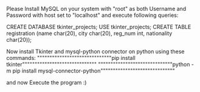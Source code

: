 Please Install MySQL on your system with "root" as both Username and Password with host set to "localhost" and execute following queries:

CREATE DATABASE tkinter_projects;
USE tkinter_projects;
CREATE TABLE registration (name char(20), city char(20), reg_num int, nationality char(20));

Now install Tkinter and mysql-python connector on python using these commands:
""""""""""""""""""""""""""""""pip install tkinter""""""""""""""""""""""""""""""
""""""""""""""""""""""""""""""python -m pip install mysql-connector-python""""""""""""""""""""""""""""""

and now Execute the program :)